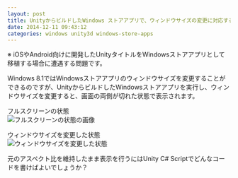 ```yaml
---
layout: post
title: UnityからビルドしたWindows ストアアプリで、ウィンドウサイズの変更に対応するには？
date: 2014-12-11 09:43:12
categories: windows unity3d windows-store-apps
---
```

<p>※ iOSやAndroid向けに開発したUnityタイトルをWindowsストアアプリとして移植する場合に遭遇する問題です。</p>

<p>Windows 8.1ではWindowsストアアプリのウィンドウサイズを変更することができるのですが、UnityからビルドしたWindowsストアアプリを実行し、ウィンドウサイズを変更すると、画面の両側が切れた状態で表示されます。</p>

<p>フルスクリーンの状態<br>
<img src="https://i.stack.imgur.com/r5ZLx.png" alt="フルスクリーンの状態の画像"></p>

<p>ウィンドウサイズを変更した状態<br>
<img src="https://i.stack.imgur.com/CDRqg.png" alt="ウィンドウサイズを変更した状態"></p>

<p>元のアスペクト比を維持したまま表示を行うにはUnity C# Scriptでどんなコードを書けばよいでしょうか？</p>
